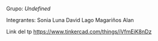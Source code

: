 
 Grupo: _Undefined_

 Integrantes: Sonia Luna
	      David Lago
	      Magariños Alan

Link del tp https://www.tinkercad.com/things/iVfmEiK8nDz